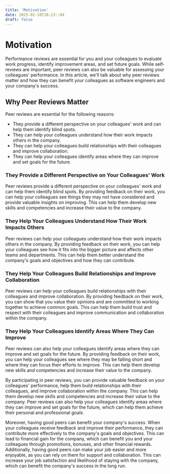 ```yaml
---
title: 'Motivation'
date: 2025-02-18T18:23::04
draft: false
---
```


# Motivation

Performance reviews are essential for you and your colleagues to evaluate work progress, identify improvement areas, and set future goals. While self-reviews are important, peer reviews can also be valuable for assessing your colleagues' performance. In this article, we'll talk about why peer reviews matter and how they can benefit your colleagues as software engineers and your company's success.

## **Why Peer Reviews Matter**

Peer reviews are essential for the following reasons:

- They provide a different perspective on your colleagues' work and can help them identify blind spots.
- They can help your colleagues understand how their work impacts others in the company.
- They can help your colleagues build relationships with their colleagues and improve collaboration.
- They can help your colleagues identify areas where they can improve and set goals for the future.

### **They Provide a Different Perspective on Your Colleagues' Work**

Peer reviews provide a different perspective on your colleagues' work and can help them identify blind spots. By providing feedback on their work, you can help your colleagues see things they may not have considered and provide valuable insights on improving. This can help them develop new skills and competencies and increase their value to the company.

### **They Help Your Colleagues Understand How Their Work Impacts Others**

Peer reviews can help your colleagues understand how their work impacts others in the company. By providing feedback on their work, you can help your colleagues see how it fits into the bigger picture and affects other teams and departments. This can help them better understand the company's goals and objectives and how they can contribute.

### **They Help Your Colleagues Build Relationships and Improve Collaboration**

Peer reviews can help your colleagues build relationships with their colleagues and improve collaboration. By providing feedback on their work, you can show that you value their opinions and are committed to working together to achieve common goals. This can help them build trust and respect with their colleagues and improve communication and collaboration within the company.

### **They Help Your Colleagues Identify Areas Where They Can Improve**

Peer reviews can also help your colleagues identify areas where they can improve and set goals for the future. By providing feedback on their work, you can help your colleagues see where they may be falling short and where they can focus their efforts to improve. This can help them develop new skills and competencies and increase their value to the company.

By participating in peer reviews, you can provide valuable feedback on your colleagues' performance, help them build relationships with their colleagues, and improve collaboration within the company. This can help them develop new skills and competencies and increase their value to the company. Peer reviews can also help your colleagues identify areas where they can improve and set goals for the future, which can help them achieve their personal and professional goals.

Moreover, having good peers can benefit your company's success. When your colleagues receive feedback and improve their performance, they can contribute more effectively to the company's goals and objectives. This can lead to financial gain for the company, which can benefit you and your colleagues through promotions, bonuses, and other financial rewards. Additionally, having good peers can make your job easier and more enjoyable, as you can rely on them for support and collaboration. This can increase your job satisfaction and likelihood of staying with the company, which can benefit the company's success in the long run.
